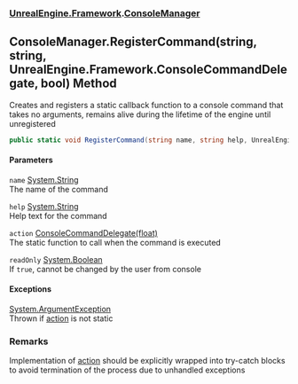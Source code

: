 ### [UnrealEngine.Framework](./UnrealEngine-Framework.md 'UnrealEngine.Framework').[ConsoleManager](./ConsoleManager.md 'UnrealEngine.Framework.ConsoleManager')
## ConsoleManager.RegisterCommand(string, string, UnrealEngine.Framework.ConsoleCommandDelegate, bool) Method
Creates and registers a static callback function to a console command that takes no arguments, remains alive during the lifetime of the engine until unregistered  
```csharp
public static void RegisterCommand(string name, string help, UnrealEngine.Framework.ConsoleCommandDelegate action, bool readOnly=false);
```
#### Parameters
<a name='UnrealEngine-Framework-ConsoleManager-RegisterCommand(string_string_UnrealEngine-Framework-ConsoleCommandDelegate_bool)-name'></a>
`name` [System.String](https://docs.microsoft.com/en-us/dotnet/api/System.String 'System.String')  
The name of the command  
  
<a name='UnrealEngine-Framework-ConsoleManager-RegisterCommand(string_string_UnrealEngine-Framework-ConsoleCommandDelegate_bool)-help'></a>
`help` [System.String](https://docs.microsoft.com/en-us/dotnet/api/System.String 'System.String')  
Help text for the command  
  
<a name='UnrealEngine-Framework-ConsoleManager-RegisterCommand(string_string_UnrealEngine-Framework-ConsoleCommandDelegate_bool)-action'></a>
`action` [ConsoleCommandDelegate(float)](./ConsoleCommandDelegate(float).md 'UnrealEngine.Framework.ConsoleCommandDelegate(float)')  
The static function to call when the command is executed  
  
<a name='UnrealEngine-Framework-ConsoleManager-RegisterCommand(string_string_UnrealEngine-Framework-ConsoleCommandDelegate_bool)-readOnly'></a>
`readOnly` [System.Boolean](https://docs.microsoft.com/en-us/dotnet/api/System.Boolean 'System.Boolean')  
If `true`, cannot be changed by the user from console  
  
#### Exceptions
[System.ArgumentException](https://docs.microsoft.com/en-us/dotnet/api/System.ArgumentException 'System.ArgumentException')  
Thrown if [action](#UnrealEngine-Framework-ConsoleManager-RegisterCommand(string_string_UnrealEngine-Framework-ConsoleCommandDelegate_bool)-action 'UnrealEngine.Framework.ConsoleManager.RegisterCommand(string, string, UnrealEngine.Framework.ConsoleCommandDelegate, bool).action') is not static  
### Remarks
Implementation of [action](#UnrealEngine-Framework-ConsoleManager-RegisterCommand(string_string_UnrealEngine-Framework-ConsoleCommandDelegate_bool)-action 'UnrealEngine.Framework.ConsoleManager.RegisterCommand(string, string, UnrealEngine.Framework.ConsoleCommandDelegate, bool).action') should be explicitly wrapped into try-catch blocks to avoid termination of the process due to unhandled exceptions  
